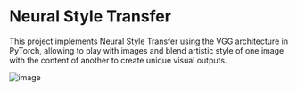 # Neural Style Transfer

This project implements Neural Style Transfer using the VGG architecture in PyTorch, allowing to play with images and blend artistic style of one image with the content of another to create unique visual outputs.

![image](https://github.com/user-attachments/assets/cc82001b-ef9b-4ff7-b8a3-14de39aa433c)
